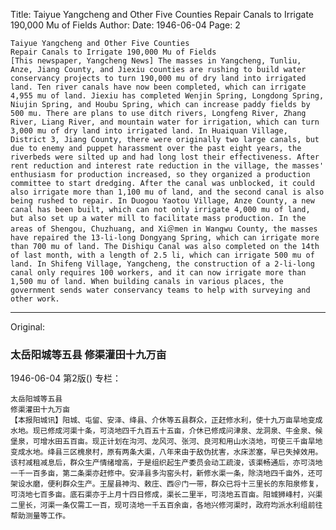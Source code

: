 Title: Taiyue Yangcheng and Other Five Counties Repair Canals to Irrigate 190,000 Mu of Fields
Author:
Date: 1946-06-04
Page: 2

    Taiyue Yangcheng and Other Five Counties
    Repair Canals to Irrigate 190,000 Mu of Fields
    [This newspaper, Yangcheng News] The masses in Yangcheng, Tunliu, Anze, Jiang County, and Jiexiu counties are rushing to build water conservancy projects to turn 190,000 mu of dry land into irrigated land. Ten river canals have now been completed, which can irrigate 4,955 mu of land. Jiexiu has completed Wenjin Spring, Longdong Spring, Niujin Spring, and Houbu Spring, which can increase paddy fields by 500 mu. There are plans to use ditch rivers, Longfeng River, Zhang River, Liang River, and mountain water for irrigation, which can turn 3,000 mu of dry land into irrigated land. In Huaiquan Village, District 3, Jiang County, there were originally two large canals, but due to enemy and puppet harassment over the past eight years, the riverbeds were silted up and had long lost their effectiveness. After rent reduction and interest rate reduction in the village, the masses' enthusiasm for production increased, so they organized a production committee to start dredging. After the canal was unblocked, it could also irrigate more than 1,100 mu of land, and the second canal is also being rushed to repair. In Duogou Yaotou Village, Anze County, a new canal has been built, which can not only irrigate 4,000 mu of land, but also set up a water mill to facilitate mass production. In the areas of Shengou, Chuzhuang, and Xi＠men in Wangwu County, the masses have repaired the 13-li-long Dongyang Spring, which can irrigate more than 700 mu of land. The Dishiqu Canal was also completed on the 14th of last month, with a length of 2.5 li, which can irrigate 500 mu of land. In Shifeng Village, Yangcheng, the construction of a 2-li-long canal only requires 100 workers, and it can now irrigate more than 1,500 mu of land. When building canals in various places, the government sends water conservancy teams to help with surveying and other work.



<hr /> 

Original: 


### 太岳阳城等五县  修渠灌田十九万亩

1946-06-04
第2版()
专栏：

    太岳阳城等五县
    修渠灌田十九万亩
    【本报阳城讯】阳城、屯留、安泽、绛县、介休等五县群众，正赶修水利，使十九万亩旱地变成水地。现已修成河渠十条，可浇地四千九百五十五亩，介休已修成问津泉、龙洞泉、牛金泉、候堡泉，可增水田五百亩。现正计划在沟河、龙风河、张河、良河和用山水浇地，可使三千亩旱地变成水地。绛县三区槐泉村，原有两条大渠，八年来由于敌伪扰害，水床淤塞，早已失掉效用。该村减租减息后，群众生产情绪增高，于是组织起生产委员会动工疏浚，该渠畅通后，亦可浇地一千一百多亩，第二条渠亦赶修中。安泽县多沟窑头村，新修水渠一条，除浇地四千亩外，还可架设水磨，便利群众生产。王屋县神沟、敕庄、西＠门一带，群众已将十三里长的东阳泉修复，可浇地七百多亩。底石渠亦于上月十四日修成，渠长二里半，可浇地五百亩。阳城狮峰村，兴渠二里长，河渠一条仅需工一百，现可浇地一千五百余亩，各地兴修河渠时，政府均派水利组前往帮助测量等工作。
